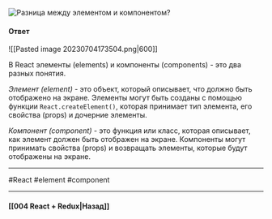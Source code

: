  ![Разница между элементом и компонентом?](https://youtu.be/81yRgVQ1ciM?t=663)

#### Ответ

![[Pasted image 20230704173504.png|600]]

В React элементы (elements) и компоненты (components) - это два разных понятия.

*Элемент (element)* - это объект, который описывает, что должно быть отображено на экране. Элементы могут быть созданы с помощью функции `React.createElement()`, которая принимает тип элемента, его свойства (props) и дочерние элементы.

*Компонент (component)* - это функция или класс, которая описывает, как элемент должен быть отображен на экране. Компоненты могут принимать свойства (props) и возвращать элементы, которые будут отображены на экране.

____
#React #element #component

____

#### [[004 React + Redux|Назад]]